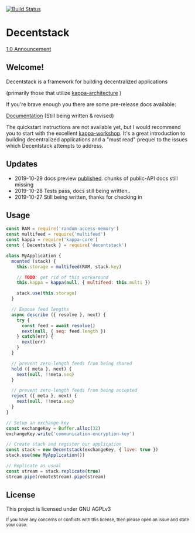 [![Build Status](https://travis-ci.org/decentstack/decentstack.svg?branch=master)](https://travis-ci.org/decentstack/decentstack)

Decentstack
=================

[1.0 Announcement](https://github.com/decentstack/decentstack/issues/2)

## Welcome!

Decentstack is a framework for building decentralized
applications

(primarily those that utilize [kappa-architecture](https://github.com/kappa-db/) )

If you're brave enough you there are some pre-release docs available:

[Documentation](https://decentstack.org) (Still being written & revised)

The quickstart instructions are not available yet, but I would recommend you to
start with the excellent [kappa-workshop](https://noffle.github.io/kappa-arch-workshop/build/01.html). It's a great introduction to building decentralized applications and a "must read" prequel to the issues which Decentstack attempts
to address.

## Updates

- 2019-10-29 docs preview [published](https://decentstack.org). chunks of public-API docs still missing
- 2019-10-28 Tests pass, docs still being written..
- 2019-10-27 Still being written, thanks for checking in


## Usage

```js
const RAM = require('random-access-memory')
const multifeed = require('multifeed')
const kappa = require('kappa-core')
const { Decentstack } = require('decentstack')

class MyApplication {
  mounted (stack) {
    this.storage = multifeed(RAM, stack.key)

    // TODO: get rid of this workaround
    this.kappa = kappa(null, { multifeed: this.multi })

    stack.use(this.storage)
  }

  // Expose feed lengths
  async describe ({ resolve }, next) {
    try {
      const feed = await resolve()
      next(null, { seq: feed.length })
    } catch(err) {
      next(err)
    }
  }

  // prevent zero-length feeds from being shared
  hold ({ meta }, next) {
    next(null, !!meta.seq)
  }

  // prevent zero-length feeds from being accepted
  reject ({ meta }, next) {
    next(null, !!meta.seq)
  }
}

// Setup an exchange-key
const exchangeKey = Buffer.alloc(32)
exchangeKey.write('communication-encryption-key')

// Create stack and register our application
const stack = new Decentstack(exchangeKey, { live: true })
stack.use(new MyApplication())

// Replicate as usual
const stream = stack.replicate(true)
stream.pipe(remoteStream).pipe(stream)

```

## License

This project is licensed under GNU AGPLv3

<sup>If you have any concerns or conflicts with this license, then please open an issue and
state your case.</sup>
